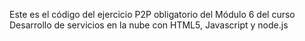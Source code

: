 Este es el código del ejercicio P2P obligatorio del Módulo 6 del curso Desarrollo de servicios en la nube con HTML5, Javascript y node.js